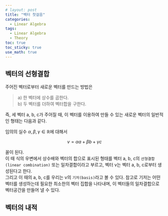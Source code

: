 ```yaml
---
# layout: post
title: "벡터 첫걸음"
categories: 
  - Linear Algebra
tags:
  - Linear Algebra
  - Theory
toc: true
toc_sticky: true
use_math: true
---
```


## 벡터의 선형결합

주어진 벡터로부터 새로운 벡터를 만드는 방법은<br>
> a) 한 벡터에 상수를 곱한다.<br>
b) 두 벡터를 더하여 벡터합을 구한다.
   
즉, 세 벡터 a, b, c가 주어질 때, 이 벡터를 이용하여 만들 수 있는 새로운 벡터의 일반적인 형태는 다음과 같다.<br>

임의의 실수 $\alpha, \beta, \gamma \in \mathbb{R}$에 대해서<br>

$$v = \alpha a + \beta b +  \gamma c$$

꼴이 된다.<br>
이 때 식의 우변에서 상수배와 벡터의 합으로 표시된 형태를 벡터 a, b, c의 `선형결합(linear combination)` 또는 일차결합이라고 부르고, 벡터 v는 벡터 a, b, c로부터 생성된다고 한다.<br>
그리고 이 때의 a, b, c를 우리는 v의 `기저(basis)`라고 볼 수 있다. 참고로 기저는 어떤 벡터를 생성하는데 필요한 최소한의 벡터 집합을 나타내며, 이 벡터들의 일차결합으로 벡터공간을 만들어 낼 수 있다.

## 벡터의 내적


